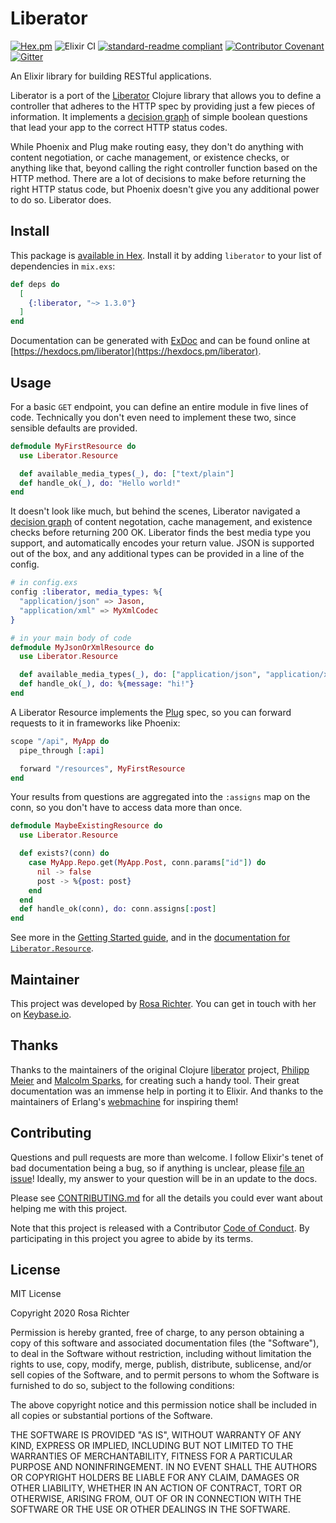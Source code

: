 # Liberator

[![Hex.pm](https://img.shields.io/hexpm/v/liberator)](https://hex.pm/packages/liberator/)
![Elixir CI](https://github.com/Cantido/liberator/workflows/Elixir%20CI/badge.svg)
[![standard-readme compliant](https://img.shields.io/badge/readme%20style-standard-brightgreen.svg)](https://github.com/RichardLitt/standard-readme)
[![Contributor Covenant](https://img.shields.io/badge/Contributor%20Covenant-v2.0%20adopted-ff69b4.svg)](code_of_conduct.md)
[![Gitter](https://badges.gitter.im/liberator-elixir/community.svg)](https://gitter.im/liberator-elixir/community?utm_source=badge&utm_medium=badge&utm_campaign=pr-badge)

An Elixir library for building RESTful applications.

Liberator is a port of the [Liberator](https://clojure-liberator.github.io/liberator/) Clojure library
that allows you to define a controller that adheres to the HTTP spec by providing just a few pieces of information.
It implements a [decision graph] of simple boolean questions that lead your app to the correct HTTP status codes.

While Phoenix and Plug make routing easy, they don't do anything with content negotiation,
or cache management, or existence checks, or anything like that,
beyond calling the right controller function based on the HTTP method.
There are a lot of decisions to make before returning the right HTTP status code,
but Phoenix doesn't give you any additional power to do so.
Liberator does.

## Install

This package is [available in Hex](https://hex.pm/packages/liberator).
Install it by adding `liberator` to your list of dependencies in `mix.exs`:

```elixir
def deps do
  [
    {:liberator, "~> 1.3.0"}
  ]
end
```

Documentation can be generated with [ExDoc](https://github.com/elixir-lang/ex_doc)
and can be found online at [https://hexdocs.pm/liberator](https://hexdocs.pm/liberator).

## Usage

For a basic `GET` endpoint, you can define an entire module in five lines of code.
Technically you don't even need to implement these two,
since sensible defaults are provided.

```elixir
defmodule MyFirstResource do
  use Liberator.Resource

  def available_media_types(_), do: ["text/plain"]
  def handle_ok(_), do: "Hello world!"
end
```

It doesn't look like much, but behind the scenes,
Liberator navigated a [decision graph] of content negotation, cache management,
and existence checks before returning 200 OK.
Liberator finds the best media type you support,
and automatically encodes your return value.
JSON is supported out of the box, and any additional types
can be provided in a line of the config.

```elixir
# in config.exs
config :liberator, media_types: %{
  "application/json" => Jason,
  "application/xml" => MyXmlCodec
}

# in your main body of code
defmodule MyJsonOrXmlResource do
  use Liberator.Resource

  def available_media_types(_), do: ["application/json", "application/xml"]
  def handle_ok(_), do: %{message: "hi!"}
end
```

A Liberator Resource implements the [Plug](https://github.com/elixir-plug/plug) spec,
so you can forward requests to it in frameworks like Phoenix:

```elixir
scope "/api", MyApp do
  pipe_through [:api]

  forward "/resources", MyFirstResource
end
```

Your results from questions are aggregated into the `:assigns` map on the conn,
so you don't have to access data more than once.

```elixir
defmodule MaybeExistingResource do
  use Liberator.Resource

  def exists?(conn) do
    case MyApp.Repo.get(MyApp.Post, conn.params["id"]) do
      nil -> false
      post -> %{post: post}
    end
  end
  def handle_ok(conn), do: conn.assigns[:post]
end
```

See more in the [Getting Started guide](guides/getting_started.md),
and in the [documentation for `Liberator.Resource`](https://hexdocs.pm/liberator/Liberator.Resource.html).

## Maintainer

This project was developed by [Rosa Richter](https://github.com/Cantido).
You can get in touch with her on [Keybase.io](https://keybase.io/cantido).

## Thanks

Thanks to the maintainers of the original Clojure [liberator] project,
[Philipp Meier] and [Malcolm Sparks], for creating such a handy tool.
Their great documentation was an immense help in porting it to Elixir.
And thanks to the maintainers of Erlang's [webmachine](https://github.com/basho/webmachine) for inspiring them!

[Philipp Meier]: https://github.com/ordnungswidrig
[Malcolm Sparks]: https://github.com/malcolmsparks
[liberator]: https://github.com/clojure-liberator/liberator
[webmachine]: https://github.com/basho/webmachine

## Contributing

Questions and pull requests are more than welcome.
I follow Elixir's tenet of bad documentation being a bug,
so if anything is unclear, please [file an issue](https://github.com/Cantido/liberator/issues/new)!
Ideally, my answer to your question will be in an update to the docs.

Please see [CONTRIBUTING.md](CONTRIBUTING.md) for all the details you could ever want about helping me with this project.

Note that this project is released with a Contributor [Code of Conduct].
By participating in this project you agree to abide by its terms.

## License

MIT License

Copyright 2020 Rosa Richter

Permission is hereby granted, free of charge, to any person obtaining a copy of
this software and associated documentation files (the "Software"), to deal in
the Software without restriction, including without limitation the rights to
use, copy, modify, merge, publish, distribute, sublicense, and/or sell copies
of the Software, and to permit persons to whom the Software is furnished to do
so, subject to the following conditions:

The above copyright notice and this permission notice shall be included in all
copies or substantial portions of the Software.

THE SOFTWARE IS PROVIDED "AS IS", WITHOUT WARRANTY OF ANY KIND, EXPRESS OR
IMPLIED, INCLUDING BUT NOT LIMITED TO THE WARRANTIES OF MERCHANTABILITY,
FITNESS FOR A PARTICULAR PURPOSE AND NONINFRINGEMENT. IN NO EVENT SHALL THE
AUTHORS OR COPYRIGHT HOLDERS BE LIABLE FOR ANY CLAIM, DAMAGES OR OTHER
LIABILITY, WHETHER IN AN ACTION OF CONTRACT, TORT OR OTHERWISE, ARISING FROM,
OUT OF OR IN CONNECTION WITH THE SOFTWARE OR THE USE OR OTHER DEALINGS IN THE
SOFTWARE.

[Code of Conduct]: code_of_conduct.md
[decision graph]: https://clojure-liberator.github.io/liberator/tutorial/decision-graph.html
